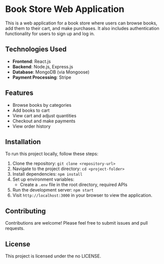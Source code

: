 # Book Store Web Application

This is a web application for a book store where users can browse books, add them to their cart, and make purchases. It also includes authentication functionality for users to sign up and log in.

## Technologies Used

- **Frontend**: React.js
- **Backend**: Node.js, Express.js
- **Database**: MongoDB (via Mongoose)
- **Payment Processing**: Stripe

## Features

- Browse books by categories
- Add books to cart
- View cart and adjust quantities
- Checkout and make payments
- View order history

## Installation

To run this project locally, follow these steps:

1. Clone the repository: `git clone <repository-url>`
2. Navigate to the project directory: `cd <project-folder>`
3. Install dependencies: `npm install`
4. Set up environment variables:
   - Create a `.env` file in the root directory, required APIs
5. Run the development server: `npm start`
6. Visit `http://localhost:3000` in your browser to view the application.

## Contributing

Contributions are welcome! Please feel free to submit issues and pull requests.

## License

This project is licensed under the no LICENSE.
